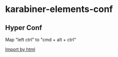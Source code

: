 # karabiner-elements-conf

## Hyper Conf
Map "left ctrl" to "cmd + alt + ctrl"

[Import by html](./hyper.html)
